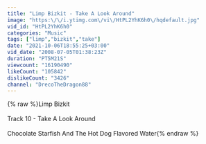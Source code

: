 ```yaml
---
title: "Limp Bizkit - Take A Look Around"
image: "https:\/\/i.ytimg.com\/vi\/HtPL2YhK6h0\/hqdefault.jpg"
vid_id: "HtPL2YhK6h0"
categories: "Music"
tags: ["limp","bizkit","take"]
date: "2021-10-06T18:55:25+03:00"
vid_date: "2008-07-05T01:38:23Z"
duration: "PT5M21S"
viewcount: "16190490"
likeCount: "105842"
dislikeCount: "3426"
channel: "DrecoTheDragon88"
---
```

{% raw %}Limp Bizkit<br /><br />Track 10 - Take A Look Around<br /><br />Chocolate Starfish And The Hot Dog Flavored Water{% endraw %}
